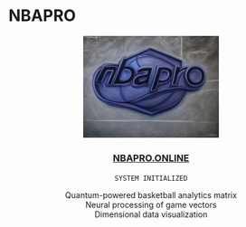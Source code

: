 # NBAPRO

<p align="center">
  <a href="https://nbapro.online">
    <img src="public/logos/logo.jpg" width="240" alt="NBAPRO" />
  </a>
</p>

<h3 align="center">
  <a href="https://nbapro.online">NBAPRO.ONLINE</a>
</h3>

<p align="center">
  <code>SYSTEM INITIALIZED</code>
</p>

<p align="center">
  Quantum-powered basketball analytics matrix<br>
  Neural processing of game vectors<br>
  Dimensional data visualization
</p>
